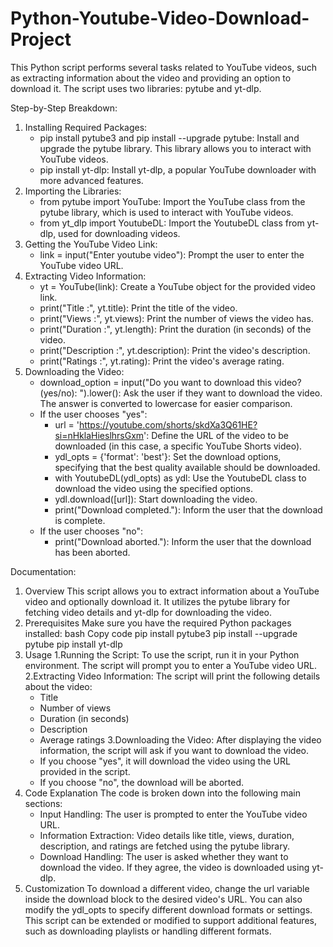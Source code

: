 # Python-Youtube-Video-Download-Project

This Python script performs several tasks related to YouTube videos, such as extracting information about the video and providing an option to download it. The script uses two libraries: pytube and yt-dlp.

Step-by-Step Breakdown: 
1. Installing Required Packages:
    * pip install pytube3 and pip install --upgrade pytube: Install and upgrade the pytube library. This library allows you to interact with YouTube videos.
    * pip install yt-dlp: Install yt-dlp, a popular YouTube downloader with more advanced features.
2. Importing the Libraries:
    * from pytube import YouTube: Import the YouTube class from the pytube library, which is used to interact with YouTube videos.
    * from yt_dlp import YoutubeDL: Import the YoutubeDL class from yt-dlp, used for downloading videos.
3. Getting the YouTube Video Link:
    * link = input("Enter youtube video"): Prompt the user to enter the YouTube video URL.
4. Extracting Video Information:
    * yt = YouTube(link): Create a YouTube object for the provided video link.
    * print("Title :", yt.title): Print the title of the video.
    * print("Views :", yt.views): Print the number of views the video has.
    * print("Duration :", yt.length): Print the duration (in seconds) of the video.
    * print("Description :", yt.description): Print the video's description.
    * print("Ratings :", yt.rating): Print the video's average rating.
5. Downloading the Video:
    * download_option = input("Do you want to download this video? (yes/no): ").lower(): Ask the user if they want to download the video. The answer is converted to lowercase for easier comparison.
    * If the user chooses "yes":
      * url = 'https://youtube.com/shorts/skdXa3Q61HE?si=nHklaHieslhrsGxm': Define the URL of the video to be downloaded (in this case, a specific YouTube Shorts video).
      * ydl_opts = {'format': 'best'}: Set the download options, specifying that the best quality available should be downloaded.
      * with YoutubeDL(ydl_opts) as ydl: Use the YoutubeDL class to download the video using the specified options.
      * ydl.download([url]): Start downloading the video.
      * print("Download completed."): Inform the user that the download is complete.
    * If the user chooses "no":
      * print("Download aborted."): Inform the user that the download has been aborted.

Documentation:
1. Overview
This script allows you to extract information about a YouTube video and optionally download it. It utilizes the pytube library for fetching video details and yt-dlp for downloading the video.
2. Prerequisites
Make sure you have the required Python packages installed:
bash
Copy code
pip install pytube3
pip install --upgrade pytube
pip install yt-dlp
3. Usage
    1.Running the Script:
    To use the script, run it in your Python environment. The script will prompt you to enter a YouTube video URL.
    2.Extracting Video Information:
    The script will print the following details about the video:
     * Title
     * Number of views
     * Duration (in seconds)
     * Description
     * Average ratings
    3.Downloading the Video:
     After displaying the video information, the script will ask if you want to download the video.
     * If you choose "yes", it will download the video using the URL provided in the script.
     * If you choose "no", the download will be aborted.
4. Code Explanation
The code is broken down into the following main sections:
    * Input Handling: The user is prompted to enter the YouTube video URL.
    * Information Extraction: Video details like title, views, duration, description, and ratings are fetched using the pytube library.
    * Download Handling: The user is asked whether they want to download the video. If they agree, the video is downloaded using yt-dlp.
5. Customization
To download a different video, change the url variable inside the download block to the desired video's URL. You can also modify the ydl_opts to specify different download formats or settings.
This script can be extended or modified to support additional features, such as downloading playlists or handling different formats.
